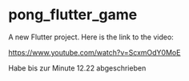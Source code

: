 # pong_flutter_game

A new Flutter project.
Here is the link to the video:

https://www.youtube.com/watch?v=ScxmOdY0MoE

Habe bis zur Minute 12.22 abgeschrieben
